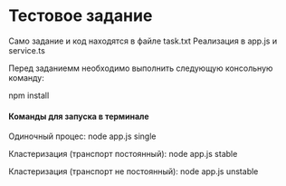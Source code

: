 # Тестовое задание
Само задание и код находятся в файле task.txt
Реализация в app.js и service.ts 

Перед заданиемм необходимо выполнить следующую консольную команду:

npm install



<h4>Команды для запуска в терминале</h4>

Одиночный процес: node app.js single<br>

Кластеризация (транспорт постоянный): node app.js stable<br>

Кластеризация (транспорт не постоянный): node app.js unstable<br>